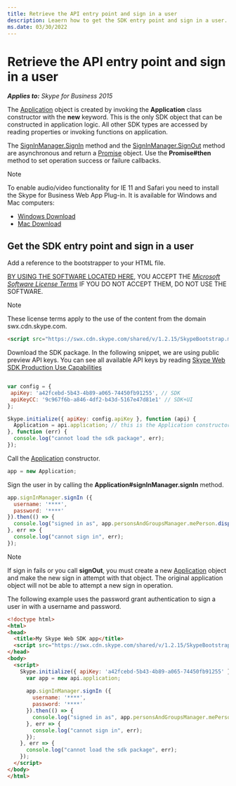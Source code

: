 ```yaml
---
title: Retrieve the API entry point and sign in a user
description: Leaern how to get the SDK entry point and sign in a user.
ms.date: 03/30/2022
---
```


# Retrieve the API entry point and sign in a user

 _**Applies to:** Skype for Business 2015_

The [Application](http://officedev.github.io/skype-docs/Skype/WebSDK/model/api/interfaces/jcafe.application.html) object is created by invoking the **Application** class constructor with the **new** keyword. This is the only SDK object that can be constructed in application logic. All other SDK types are accessed by reading properties or invoking functions on application.

The [SignInManager.SignIn](http://officedev.github.io/skype-docs/Skype/WebSDK/model/api/interfaces/jcafe.signinmanager.html#signin) method and the [SignInManager.SignOut](http://officedev.github.io/skype-docs/Skype/WebSDK/model/api/interfaces/jcafe.signinmanager.html#signout) method are asynchronous and return a [Promise](http://officedev.github.io/skype-docs/Skype/WebSDK/model/api/interfaces/jcafe.promise.html) object. Use the **Promise#then** method to set operation success or failure callbacks.

> [!NOTE]
> To enable audio/video functionality for IE 11 and Safari you need to install the Skype for Business Web App Plug-in. It is available for Windows and Mac computers:  
>
> - [Windows Download](https://swx.cdn.skype.com/s4b-plugin/16.2.0.67/SkypeMeetingsApp.msi)
> - [Mac Download](https://swx.cdn.skype.com/s4b-plugin/16.2.0.67/SkypeForBusinessPlugin.pkg)

## Get the SDK entry point and sign in a user

Add a reference to the bootstrapper to your HTML file.

[BY USING THE SOFTWARE LOCATED HERE](/skype-sdk/WebSDK/docs/SkypeWebSDK), YOU ACCEPT THE _[Microsoft Software License Terms](TermsOfService.md)_ IF YOU DO NOT ACCEPT THEM, DO NOT USE THE SOFTWARE.

> [!NOTE]
> These license terms apply to the use of the content from the domain swx.cdn.skype.com.

```html
<script src="https://swx.cdn.skype.com/shared/v/1.2.15/SkypeBootstrap.min.js"></script>
```

Download the SDK package. In the following snippet, we are using public preview API keys. You can see all available API keys by reading [Skype Web SDK Production Use Capabilities](skype-sdk/websdk/docs/apiproductkeys)

```js

var config = {
 apiKey: 'a42fcebd-5b43-4b89-a065-74450fb91255', // SDK
 apiKeyCC: '9c967f6b-a846-4df2-b43d-5167e47d81e1' // SDK+UI
}; 

Skype.initialize({ apiKey: config.apiKey }, function (api) {
  Application = api.application; // this is the Application constructor
}, function (err) {
  console.log("cannot load the sdk package", err);
});
```

Call the [Application](http://officedev.github.io/skype-docs/Skype/WebSDK/model/api/interfaces/jcafe.application.html) constructor.

```js
app = new Application;
```

Sign the user in by calling the **Application#signInManager.signIn** method.

```js
app.signInManager.signIn ({
  username: '****',
  password: '****'
}).then(() => {
  console.log("signed in as", app.personsAndGroupsManager.mePerson.displayName());
}, err => {
  console.log("cannot sign in", err);
});
```

> [!NOTE]
> If sign in fails or you call **signOut**, you must create a new [Application](http://officedev.github.io/skype-docs/Skype/WebSDK/model/api/interfaces/jcafe.application.html) object and make the new sign in attempt with that object. The original application object will not be able to attempt a new sign in operation.

The following example uses the password grant authentication to sign a user in with a username and password.

```html
<!doctype html>
<html>
<head>
  <title>My Skype Web SDK app</title>
  <script src="https://swx.cdn.skype.com/shared/v/1.2.15/SkypeBootstrap.min.js"></script>
</head>
<body>
  <script>
    Skype.initialize({ apiKey: 'a42fcebd-5b43-4b89-a065-74450fb91255' }, api => {
      var app = new api.application;
      
      app.signInManager.signIn ({
        username: '****',
        password: '****'
      }).then(() => {
        console.log("signed in as", app.personsAndGroupsManager.mePerson.displayName());
      }, err => {
        console.log("cannot sign in", err);
      });
    }, err => {
      console.log("cannot load the sdk package", err);
    });
  </script>
</body>
</html>
```
